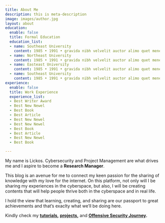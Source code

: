 ```yaml
---
title: About Me
description: this is meta-description
image: images/author.jpg
layout: about
education:
  enable: false
  title: Formal Education
  education_list:
  - name: Southeast University
    content: 1985 • 1991 • gravida nibh velvelit auctor alimo quet menean solli
  - name: Northeast University
    content: 1985 • 1991 • gravida nibh velvelit auctor alimo quet menean solli
  - name: Easteast University
    content: 1985 • 1991 • gravida nibh velvelit auctor alimo quet menean solli
  - name: Southeast University
    content: 1985 • 1991 • gravida nibh velvelit auctor alimo quet menean solli
experience:
  enable: false
  title: Work Experience
  experience_list:
  - Best Writer Award
  - Best New Newel
  - Best Book
  - Best Article
  - Best New Newel
  - Best New Newel
  - Best Book
  - Best Article
  - Best New Newel
  - Best Book

---
```

My name is Lickos. Cybersecurity and Project Management are what drives me and I aspire to become a **Research Manager**.

This blog is an avenue for me to connect my keen passion for the sharing of knowledge with my love for the internet. On this platform, not only will I be sharing my experiences in the cyberspace, but also, I will be creating contents that will help people thrive both in the cyberspace and in real life.

I hold the view that learning, creating, and sharing are our passport to great achievements and that’s exaclty what we’ll be doing here.

Kindly check my [**tutorials**](https://lickyber.tech/category/blog/tutorials)**,** [**projects**](https://lickyber.tech/category/projects)**,** and [**Offensive Security Journey**](https://offsec.lickyber.tech/)**.**